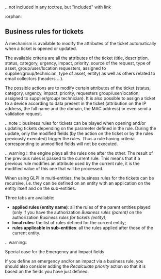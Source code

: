 .. not included in any toctree, but "included" with link

:orphan:

Business rules for tickets
--------------------------

A mechanism is available to modify the attributes of the ticket automatically when a ticket is opened or updated.

The available criteria are all the attributes of the ticket (title, description, status, category, urgency, impact, priority, source of the request, type of asset, group/user/location requesters, assigned to supplier/group/technician, type of asset, entity) as well as others related to email collectors (headers ...).

The possible actions are to modify certain attributes of the ticket (status, category, urgency, impact, priority, requesters group/user/location, assigned to supplier/group/ technician). It is also possible to assign a ticket to a device according to data present in the ticket (attribution on the IP address, the full name and the domain, the MAC address) or even send a validation request.

.. note :: business rules for tickets can be played when opening and/or updating tickets depending on the parameter defined in the rule. During the update, only the modified fields (by the action on the ticket or by the rules previously executed) trigger the rules. Thus a rule having criteria corresponding to unmodified fields will not be executed.

.. warning :: the engine plays all the rules one after the other. The result of the previous rules is passed to the current rule. This means that if a previous rule modifies an attribute used by the current rule, it is the modified value of this one that will be processed.

When using GLPI in multi-entities, the business rules for the tickets can be recursive, i.e. they can be defined on an entity with an application on the entity itself and on the sub-entities.

Three tabs are available:

* **applied rules (entity name)**: all the rules of the parent entities played (only if you have the authorization *Business rules (parent)* on the authorization *Business rules for tickets (entity)*;
* **local rules**: the list of rules defined for the current entity;
* **rules applicable in sub-entities**: all the rules applied after those of the current entity.

.. warning::

   Special case for the Emergency and Impact fields

   If you define an emergency and/or an impact via a business rule, you should also consider adding the *Recalculate priority* action so that it is based on the fields you have just defined.


